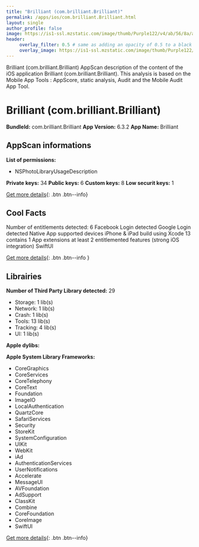 ```yaml
---
title: "Brilliant (com.brilliant.Brilliant)"
permalink: /apps/ios/com.brilliant.Brilliant.html
layout: single
author_profile: false
image: https://is1-ssl.mzstatic.com/image/thumb/Purple122/v4/ab/56/8a/ab568add-7a60-178f-dd41-d44a0c5f2aa1/AppIcon-1x_U007emarketing-0-7-0-85-220.png/512x512bb.jpg
header: 
     overlay_filter: 0.5 # same as adding an opacity of 0.5 to a black background
     overlay_image: https://is1-ssl.mzstatic.com/image/thumb/Purple122/v4/ab/56/8a/ab568add-7a60-178f-dd41-d44a0c5f2aa1/AppIcon-1x_U007emarketing-0-7-0-85-220.png/512x512bb.jpg
---
```

Brilliant (com.brilliant.Brilliant) AppScan description of the content of the iOS application Brilliant (com.brilliant.Brilliant). This analysis is based on the Mobile App Tools : AppScore, static analysis, Audit and the Mobile Audit App Tool.

# Brilliant (com.brilliant.Brilliant)

**BundleId:** com.brilliant.Brilliant
**App Version:** 6.3.2
**App Name:** Brilliant


## AppScan informations 

**List of permissions:** 
- NSPhotoLibraryUsageDescription
  
  
**Private keys:** 34
**Public keys:** 6
**Custom keys:** 8
**Low securit keys:** 1
  
[Get more details](/pricing.html){: .btn .btn--info}

## Cool Facts

Number of entitlements detected: 6
Facebook Login detected
Google Login detected
Native App
supported devices iPhone & iPad
build using Xcode 13
contains 1 App extensions
at least 2 entitlemented features (strong iOS integration)
SwiftUI
  
[Get more details](/pricing.html){: .btn .btn--info }

## Librairies 
**Number of Third Party Library detected:** 29
- Storage: 1 lib(s)
- Network: 1 lib(s)
- Crash: 1 lib(s)
- Tools: 13 lib(s)
- Tracking: 4 lib(s)
- UI: 1 lib(s)


**Apple dylibs:**


**Apple System Library Frameworks:**
- CoreGraphics
- CoreServices
- CoreTelephony
- CoreText
- Foundation
- ImageIO
- LocalAuthentication
- QuartzCore
- SafariServices
- Security
- StoreKit
- SystemConfiguration
- UIKit
- WebKit
- iAd
- AuthenticationServices
- UserNotifications
- Accelerate
- MessageUI
- AVFoundation
- AdSupport
- ClassKit
- Combine
- CoreFoundation
- CoreImage
- SwiftUI


  
[Get more details](/pricing.html){: .btn .btn--info}

